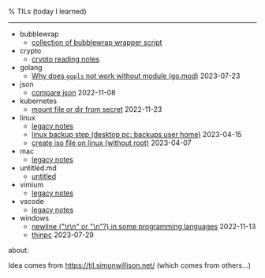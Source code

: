 % TILs (today I learned)

---

- bubblewrap
  - [collection of bubblewrap wrapper script](bubblewrap/)
- crypto
  - [crypto reading notes](crypto/README.md)
- golang
  - [Why does `gopls` not work without module (go.mod)](golang/gopls.md) 2023-07-23
- json
  - [compare json](json/compare-json.md) 2022-11-08
- kubernetes
  - [mount file or dir from secret](kubernetes/mount-file-or-dir-from-secret.md) 2022-11-23
- linux
  - [legacy notes](linux/README.md)
  - [linux backup step (desktop pc; backups user home)](linux/backup.md) 2023-04-15
  - [create iso file on linux (without root)](linux/create-iso.md) 2023-04-07
- mac
  - [legacy notes](mac/README.md)
- untitled.md
  - [untitled](untitled.md)
- vimium
  - [legacy notes](vimium/README.md)
- vscode
  - [legacy notes](vscode/README.md)
- windows
  - [newline ("\\r\\n" or "\\n"?) in some programming languages](windows/newline.md) 2022-11-13
  - [thinpc](windows/thinpc.md) 2023-07-29

about:

Idea comes from <https://til.simonwillison.net/> (which comes from others...)
